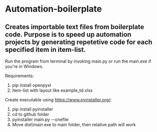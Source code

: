 # Automation-boilerplate
## Creates importable text files from boilerplate code. Purpose is to speed up automation projects by generating repetetive code for each specified item in item-list.

Run the program from terminal by invoking main.py or run the main.exe if you're in Windows.

Requirements:
1. pip install openpyxl
2. Item-list with layout like example_td.xlsx


Create executable using https://www.pyinstaller.org/:
1. pip install pyinstaller
2. cd to github folder
3. pyinstaller main.py --onefile
4. Move dist\main.exe to main folder, then relative path will work

